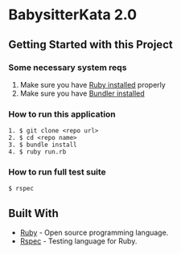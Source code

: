 # BabysitterKata 2.0

## Getting Started with this Project

### Some necessary system reqs
1. Make sure you have [Ruby installed](https://www.ruby-lang.org/en/documentation/installation/) properly
2. Make sure you have [Bundler installed](http://bundler.io/)


### How to run this application
```
1. $ git clone <repo url>
2. $ cd <repo name>
3. $ bundle install
4. $ ruby run.rb
```

### How to run full test suite
`$ rspec `


## Built With

* [Ruby](https://www.ruby-lang.org/en/) - Open source programming language.
* [Rspec](http://rspec.info/) - Testing language for Ruby.
